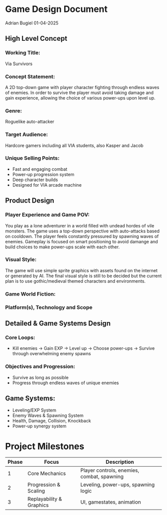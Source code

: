 # Game Design Document

Adrian Bugiel
01-04-2025

## High Level Concept

### Working Title:

Via Survivors

### Concept Statement:

A 2D top-down game with player character fighting through endless waves of enemies. In order to survive the player must avoid taking damage and gain experience, allowing the choice of various power-ups upon level up.

### Genre:

Roguelike auto-attacker

### Target Audience:

Hardcore gamers including all VIA students, also Kasper and Jacob

### Unique Selling Points:

* Fast and engaging combat
* Power-up progression system
* Deep character builds
* Designed for VIA arcade machine

## Product Design

### Player Experience and Game POV:

You play as a lone adventurer in a world filled with undead hordes of vile monsters. The game uses a top-down perspective with auto-attacks based on cooldown. The player feels constantly pressured by spawning waves of enemies. Gameplay is focused on smart positioning to avoid damange and build choices to make power-ups scale with each other.

### Visual Style:

The game will use simple sprite graphics with assets found on the internet or generated by AI. The final visual style is still to be decided but the current plan is to use gothic/medieval themed characters and environments.

### Game World Fiction:

### Platform(s), Technology and Scope

## Detailed & Game Systems Design

### Core Loops:

* Kill enemies -> Gain EXP -> Level up -> Choose power-ups -> Survive through overwhelming enemy spawns

### Objectives and Progression:

* Survive as long as possible
* Progress through endless waves of unique enemies

## Game Systems: 

* Leveling/EXP System
* Enemy Waves & Spawning System
* Health, Damage, Collision, Knockback
* Power-up synergy system

# Project Milestones

| Phase | Focus | Description |
|----------|----------|----------|
| 1 | Core Mechanics  | Player controls, enemies, combat, spawning  |
| 2  | Progression & Scaling  | Leveling, power-ups, spawning logic  |
| 3  | Replayability & Graphics  | UI, gamestates, animation  |

